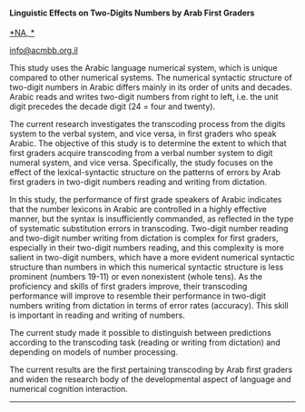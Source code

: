 #### Linguistic Effects on Two-Digits Numbers by Arab First Graders

[*NA, *](./authors.md)

info@acmbb.org.il

This study uses the Arabic language numerical system, which is unique compared to other numerical systems. The numerical syntactic structure of two-digit numbers in Arabic differs mainly in its order of units and decades. Arabic reads and writes two-digit numbers from right to left, i.e. the unit digit precedes the decade digit (24 = four and twenty).

The current research investigates the transcoding process from the digits system to the verbal system, and vice versa, in first graders who speak Arabic. The objective of this study is to determine the extent to which that first graders acquire transcoding from a verbal number system to digit numeral system, and vice versa. Specifically, the study focuses on the effect of the lexical-syntactic structure on the patterns of errors by Arab first graders in two-digit numbers reading and writing from dictation.

In this study, the performance of first grade speakers of Arabic indicates that the number lexicons in Arabic are controlled in a highly effective manner, but the syntax is insufficiently commanded, as reflected in the type of systematic substitution errors in transcoding. Two-digit number reading and two-digit number writing from dictation is complex for first graders, especially in their two-digit numbers reading, and this complexity is more salient in two-digit numbers, which have a more evident numerical syntactic structure than numbers in which this numerical syntactic structure is less prominent (numbers 19-11) or even nonexistent (whole tens). As the proficiency and skills of first graders improve, their transcoding performance will improve to resemble their performance in two-digit numbers writing from dictation in terms of error rates (accuracy). This skill is important in reading and writing of numbers.

The current study made it possible to distinguish between predictions according to the transcoding task (reading or writing from dictation) and depending on models of number processing.



The current results are the first pertaining transcoding by Arab first graders and widen the research body of the developmental aspect of language and numerical cognition interaction.

---


